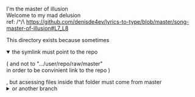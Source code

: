 
I'm the master of illusion<br>
Welcome to my mad delusion<br>
ref: /\^/\ https://github.com/denisde4ev/lyrics-to-type/blob/master/song-master-of-illusion#L7_L8 <br>


This directory exists because sometimes
<details open>
	<summary>the symlink must point to the repo</summary>
	<p>(
	and not to ".../user/repo/raw/master"<br>
	in order to be convinient link to the repo
	)</p>
</details>,
but acsessing files inside that folder
must come from master<details>
	<summary>or another branch</summary>
	<p>(
	oh another 4 nested dirs for every new branch 1 symlink for every repo.<br>
	I gotta make script for that..
	).</p>
</details>
